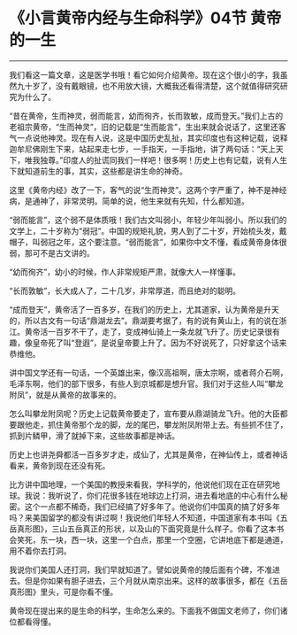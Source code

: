# 《小言黄帝内经与生命科学》04节 黄帝的一生

------

我们看这一篇文章，这是医学书哦！看它如何介绍黄帝。现在这个很小的字，我虽然九十岁了，没有戴眼镜，也不用放大镜，大概我还看得清楚，这个就值得研究研究为什么了。

“昔在黄帝，生而神灵，弱而能言，幼而徇齐，长而敦敏，成而登天。”我们上古的老祖宗黄帝，“生而神灵”，旧的记载是“生而能言”，生出来就会说话了，这里还客气一点说他神灵。现在有人说，这是中国历史乱扯，其实印度也有这种记载，说释迦牟尼佛刚生下来，站起来走七步，一手指天，一手指地，讲了两句话：“天上天下，唯我独尊。”印度人的扯谎同我们一样吧！很多啊！历史上也有记载，说有人生下就知道前生的事，其实，这些都是讲生命的神奇。

这里《黄帝内经》改了一下，客气的说“生而神灵”。这两个字严重了，神不是神经病，是通神了，非常灵明。简单的说，他生来就有先知，什么都知道。

“弱而能言”，这个弱不是体质哦！我们古文叫弱小，年轻少年叫弱小。所以我们的文学上，二十岁称为“弱冠”。中国的规矩礼貌，男人到了二十岁，开始梳头发，戴帽子，叫弱冠之年，这个要注意。“弱而能言”，如果你中文不懂，看成黄帝身体很弱，那可不是古文讲的。

“幼而徇齐”，幼小的时候，作人非常规矩严肃，就像大人一样懂事。

“长而敦敏”，长大成人了，二十几岁，非常厚道，而且绝对的聪明。

“成而登天”，黄帝活了一百多岁，在我们的历史上，尤其道家，认为黄帝是升天的，所以古文有一句话“鼎湖龙去”。鼎湖要考据了，有的说有黄山上，有的说在浙江。黄帝活一百岁不干了，走了，变成神仙骑上一条龙就飞升了。历史记录很有趣，像皇帝死了叫“登遐”，是说皇帝要上升了。因为不好说死了，只好拿这个话来恭维他。

讲中国文学还有一句话，一个英雄出来，像汉高祖啊，唐太宗啊，或者蒋介石啊，毛泽东啊，他们的部下很多，有些人到京城都是想升官。我们对于这些人叫“攀龙附凤”，就是从黄帝的故事来的。

怎么叫攀龙附凤呢？历史上记载黄帝要走了，宣布要从鼎湖骑龙飞升。他的大臣都要跟他走，抓住黄帝那个龙的脚，龙的尾巴，攀龙附凤附带上去。有些抓不住了，抓到片鳞甲，滑了就掉下来，这些故事都是神话。

历史上也讲尧舜都活一百多岁才走，成仙了，尤其是黄帝，在神仙传上，或者神话看来，黄帝到现在还没有死。

比方讲中国地理，一个美国的教授来看我，学科学的，他说他们现在正在研究地球。我说：我听说了，你们花很多钱在地球边上打洞，进去看地底的中心有什么秘密。这个一点都不稀奇，我们已经搞了好多年了。他说你们中国真的搞了好多年吗？来美国留学的都没有讲过啊！我说他们年轻人不知道，中国道家有本书叫《五岳真形图》，三山五岳真正的形状，以及山的下面究竟是什么样子。你看了这本书会笑死，东一块，西一块，这里一个白点，那里一个空圈，它讲地底下都是通道，用不着你去打洞。

我说你们美国人还打洞，我们早就知道了。譬如说黄帝的陵后面有个碑，不准进去。但是你如果有胆子进去，三个月就从南京出来。这样的故事很多，都在《五岳真形图》里头，可是你看不懂。

黄帝现在提出来的是生命的科学，生命怎么来的。下面我不做国文老师了，你们诸位都看得懂。